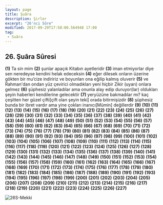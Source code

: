 ```yaml
---
layout: page
title: Şuâra
description: Şirler
excerpt: "26'nci Sûre"
modified: 2017-09-29T17:50:00.564948 17:00
tag: 
 - Suâra
---
```


## 26. Şuâra Sûresi

**(1)** Ta sin mim
**(2)** şunlar apaçık Kitabın ayetleridir
**(3)** iman etmiyorlar diye sen neredeyse kendini helak edeceksin
**(4)** eğer dilesek onların üzerine gökten bir mu’cize indiririz ve boyunları ona eğilip kalmış oluverir 
**(5)** ve Rahman'dan ondan yüz çevirici olmadıkları yeni hiçbir Zikir (uyarı) onlara gelmez 
**(6)** şüphesiz yalanladılar ama onunla alay edip duruyor(lar) oldukları şeyin haberleri kendilerine gelecektir
**(7)** yeryüzüne bakmadılar mı? kaç çeşitten her güzel çifti[çift olan şeyin teki] orada bitirmişizdir 
**(8)** şüphesiz bunda bir ibret vardır ama yine çokları inanıcı[Mümin] değillerdir
**(9)**
**(10)**
**(11)**
**(12)**
**(13)**
**(14)**
**(15)**
**(16)**
**(17)**
**(18)**
**(19)**
**(20)**
**(21)**
**(22)**
**(23)**
**(24)**
**(25)**
**(26)**
**(27)**
**(28)**
**(29)**
**(30)**
**(31)**
**(32)**
**(33)**
**(34)**
**(35)**
**(36)**
**(37)**
**(38)**
**(39)**
**(40)**
**(41)**
**(42)**
**(43)**
**(44)**
**(45)**
**(46)**
**(47)**
**(48)**
**(49)**
**(50)**
**(51)**
**(52)**
**(53)**
**(54)**
**(55)**
**(56)**
**(57)**
**(58)**
**(59)**
**(60)**
**(61)**
**(62)**
**(63)**
**(64)**
**(65)**
**(66)**
**(67)**
**(68)**
**(69)**
**(70)**
**(71)**
**(72)**
**(73)**
**(74)**
**(75)**
**(76)**
**(77)**
**(78)**
**(79)**
**(80)**
**(81)**
**(82)**
**(83)**
**(84)** 
**(85)** 
**(86)**
**(87)**
**(88)**
**(89)**
**(90)**
**(91)** 
**(92)** 
**(93)** 
**(94)** 
**(95)** 
**(96)**
**(97)**
**(98)**
**(99)**
**(100)**
**(101)** 
**(102)** 
**(103)** 
**(104)** 
**(105)** 
**(106)**
**(107)**
**(108)**
**(109)**
**(110)**
**(111)**
**(112)**
**(113)**
**(114)**
**(115)**
**(116)**
**(117)**
**(118)**
**(119)**
**(120)**
**(121)**
**(122)**
**(123)**
**(124)**
**(125)**
**(126)**
**(127)**
**(128)**
**(129)**
**(130)**
**(131)**
**(132)**
**(133)**
**(134)**
**(135)**
**(136)**
**(137)**
**(138)**
**(139)**
**(140)**
**(141)**
**(142)**
**(143)**
**(144)**
**(145)**
**(146)**
**(147)**
**(148)**
**(149)**
**(150)**
**(151)**
**(152)**
**(153)**
**(154)**
**(155)**
**(156)**
**(157)**
**(158)**
**(159)**
**(160)**
**(161)**
**(162)**
**(163)**
**(164)**
**(165)**
**(166)**
**(167)**
**(168)**
**(169)**
**(170)**
**(171)**
**(172)**
**(173)**
**(174)**
**(175)**
**(176)**
**(177)**
**(178)**
**(179)**
**(180)**
**(181)**
**(182)**
**(183)**
**(184)** 
**(185)** 
**(186)**
**(187)**
**(188)**
**(189)**
**(190)**
**(191)** 
**(192)** 
**(193)** 
**(194)** 
**(195)** 
**(196)**
**(197)**
**(198)**
**(199)**
**(200)**
**(201)** 
**(202)** 
**(203)** 
**(204)** 
**(205)** 
**(206)**
**(207)**
**(208)**
**(209)**
**(210)**
**(211)**
**(212)**
**(213)**
**(214)**
**(215)**
**(216)**
**(217)**
**(218)**
**(219)**
**(220)**
**(221)**
**(222)**
**(223)**
**(224)**
**(225)**
**(226)**
**(227)**

![26S-Mekki]({{site.url}}/images/ayrac-muhur.png)
